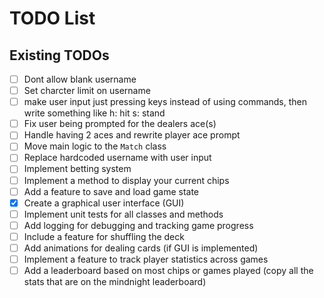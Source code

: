 # TODO List

## Existing TODOs

- [ ] Dont allow blank username
- [ ] Set charcter limit on username
- [ ] make user input just pressing keys instead of using commands, then write something like h: hit s: stand
- [ ] Fix user being prompted for the dealers ace(s)
- [ ] Handle having 2 aces and rewrite player ace prompt
- [ ] Move main logic to the `Match` class
- [ ] Replace hardcoded username with user input
- [ ] Implement betting system
- [ ] Implement a method to display your current chips
- [ ] Add a feature to save and load game state
- [x] Create a graphical user interface (GUI)
- [ ] Implement unit tests for all classes and methods
- [ ] Add logging for debugging and tracking game progress
- [ ] Include a feature for shuffling the deck
- [ ] Add animations for dealing cards (if GUI is implemented)
- [ ] Implement a feature to track player statistics across games
- [ ] Add a leaderboard based on most chips or games played (copy all the stats that are on the mindnight leaderboard)
